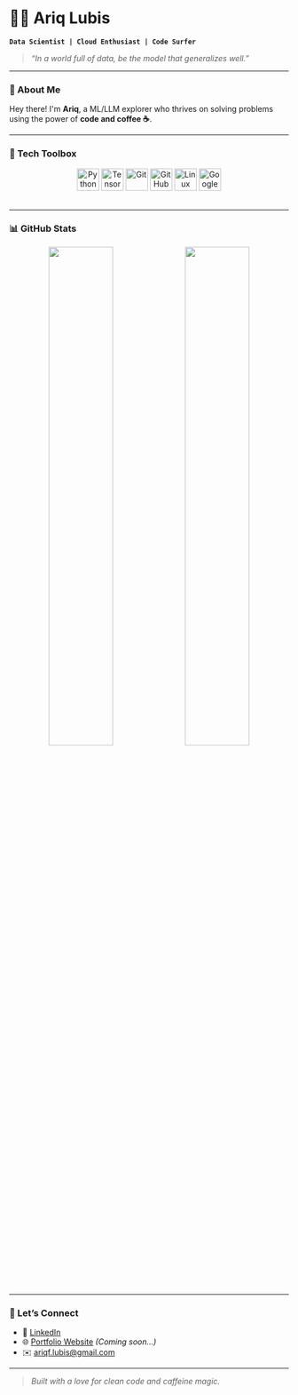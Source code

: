 # 🏄‍♂️ Ariq Lubis  
**`Data Scientist | Cloud Enthusiast | Code Surfer`**

> *“In a world full of data, be the model that generalizes well.”*

---

### 🧠 About Me

Hey there! I'm **Ariq**, a ML/LLM explorer who thrives on solving problems using the power of **code and coffee ☕**. 

---

### 🧰 Tech Toolbox

<div align="center">
  <img alt="Python" title="Python" width="40" src="https://cdn.jsdelivr.net/gh/devicons/devicon/icons/python/python-original.svg" />
  <img alt="TensorFlow" title="TensorFlow" width="40" src="https://cdn.jsdelivr.net/gh/devicons/devicon/icons/tensorflow/tensorflow-original.svg" />
  <img alt="Git" title="Git" width="40" src="https://cdn.jsdelivr.net/gh/devicons/devicon/icons/git/git-original.svg" />
  <img alt="GitHub" title="GitHub" width="40" src="https://cdn.jsdelivr.net/gh/devicons/devicon/icons/github/github-original.svg" />
  <img alt="Linux" title="Linux" width="40" src="https://cdn.jsdelivr.net/gh/devicons/devicon/icons/linux/linux-original.svg" />
  <img alt="Google Cloud" title="Google Cloud" width="40" src="https://cdn.jsdelivr.net/gh/devicons/devicon/icons/googlecloud/googlecloud-original.svg" />
</div>

<br/>

---

### 📊 GitHub Stats

<div align="center">
  <img src="https://github-readme-stats.vercel.app/api?username=ariqlubis&show_icons=true&theme=gruvbox&count_private=true&layout=compact" width="48%" />
  <img src="https://streak-stats.demolab.com?user=ariqlubis&theme=gruvbox&border_radius=4.5" width="48%" />
</div>


---

### 🤝 Let’s Connect

- 💼 [LinkedIn](https://www.linkedin.com/in/ariqlubis)
- 🌐 [Portfolio Website](#) *(Coming soon...)*
- ✉️ ariqf.lubis@gmail.com

---

> *Built with a love for clean code and caffeine magic.*
